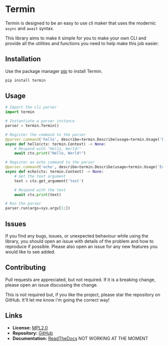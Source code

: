 # Termin
Termin is designed to be an easy to use cli maker that uses the modernic ``async`` and ``await`` syntax.

This library aims to make it simple for you to make your own CLI and provide
all the utilities and functions you need to help make this job easier.

## Installation
Use the package manager [pip](https://pip.pypa.io/en/stable/) to install Termin.

```bash
pip install termin
```

## Usage
```python
# Import the cli parser
import termin

# Instantiate a parser instance
parser = termin.Termin()

# Register the command to the parser
@parser.command('hello', describe=termin.Describe(usage=termin.Usage('Prints hello world', arguments=[]))) # leave arguments empty as there are no arguments
async def hello(ctx: termin.Context) -> None:
    # Respond with "Hello, World!"
    await ctx.print("Hello, World!")

# Register an echo command to the parser
@parser.command('echo', describe=termin.Describe(usage=termin.Usage('Echo the given text', arguments=[termin.Argument('text', 'The text to print')])))
async def echo(ctx: termin.Context) -> None:
	# Get the text argument
	text = ctx.get_argument('text')

	# Respond with the text
	await ctx.print(text)

# Run the parser
parser.run(args=sys.argv[1:])
```

## Issues
If you find any bugs, issues, or unexpected behaviour while using the library,
you should open an issue with details of the problem and how to reproduce if possible.
Please also open an issue for any new features you would like to see added.

## Contributing
Pull requests are appreciated, but not required.
If it is a breaking change, please open an issue discussing the change.

This is not required but, if you like the project, please star the repository on GitHub. It'll let me know i'm going the correct way!

## Links
- **License:** [MPL2.0](https://choosealicense.com/licenses/mpl-2.0/)
- **Repository:** [GitHub](https://github.com/FrostiiWeeb/termin)
- **Documentation:** [ReadTheDocs](https://termin.readthedocs.io/en/latest/) NOT WORKING AT THE MOMENT
